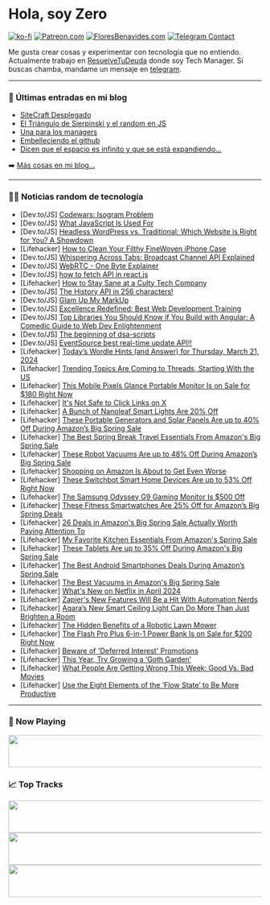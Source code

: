 # Hola, soy Zero

[![ko-fi](https://ko-fi.com/img/githubbutton_sm.svg)](https://ko-fi.com/J3J4N0LUK)
[![Patreon.com](https://img.shields.io/endpoint.svg?url=https%3A%2F%2Fshieldsio-patreon.vercel.app%2Fapi%3Fusername%3Dzerodragon%26type%3Dpatrons&style=for-the-badge)](https://patreon.com/zerodragon)
[![FloresBenavides.com](https://img.shields.io/website?down_message=oops&label=MiBlog&style=for-the-badge&up_message=online&url=https%3A%2F%2Ffloresbenavides.com)](https://floresbenavides.com)
[![Telegram Contact](https://img.shields.io/badge/escr%C3%ADbeme-ZeroDragon-%2326A5E4?style=for-the-badge&logo=telegram)](https://t.me/zerodragon)

Me gusta crear cosas y experimentar con tecnología que no entiendo.
Actualmente trabajo en [ResuelveTuDeuda](http://github.com/resuelve) donde soy Tech Manager.
Si buscas chamba, mandame un mensaje en [telegram](https://t.me/zerodragon).

---

### 📕 Últimas entradas en mi blog
<!-- BLOG-POST-LIST:START -->
- [SiteCraft Desplegado](https://floresbenavides.com/sitecraft-desplegado/)
- [El Triángulo de Sierpinski y el random en JS](https://floresbenavides.com/el-triangulo-de-sierpinski-y-el-random-en-js/)
- [Una para los managers](https://floresbenavides.com/una-para-los-managers/)
- [Embelleciendo el github](https://floresbenavides.com/embelleciendo-el-github/)
- [Dicen que el espacio es infinito y que se está expandiendo…](https://floresbenavides.com/dicen-que-el-espacio-es-infinito-y-que-se-esta-expandiendo/)
<!-- BLOG-POST-LIST:END -->

➡️ [Más cosas en mi blog...](https://floresbenavides.com)

---

### 👨‍💻 Noticias random de tecnología
<!-- TECH-POSTS:START -->
- [Dev.to/JS] [Codewars: Isogram Problem](https://dev.to/cleebenjamin/codewars-isogram-problem-3207)
- [Dev.to/JS] [What JavaScript Is Used For](https://dev.to/umahichristopher/what-javascript-is-used-for-1e60)
- [Dev.to/JS] [Headless WordPress vs. Traditional: Which Website is Right for You? A Showdown](https://dev.to/anikrouth/headless-wordpress-vs-traditional-which-website-is-right-for-you-a-showdown-26eh)
- [Lifehacker] [How to Clean Your Filthy FineWoven iPhone Case](https://lifehacker.com/tech/how-to-clean-finewoven-iphone-case)
- [Dev.to/JS] [Whispering Across Tabs: Broadcast Channel API Explained](https://dev.to/jaloplo/whispering-across-tabs-broadcast-channel-api-explained-ffe)
- [Dev.to/JS] [WebRTC - One Byte Explainer](https://dev.to/carineneris/dev-challenge-one-byte-explainer-ig8)
- [Dev.to/JS] [how to fetch API in react.js](https://dev.to/04anilr/how-to-fetch-api-in-reactjs-1p2k)
- [Lifehacker] [How to Stay Sane at a Culty Tech Company](https://lifehacker.com/work/how-to-stay-sane-at-a-culty-tech-company)
- [Dev.to/JS] [The History API in 256 characters!](https://dev.to/mateusabelli/the-history-api-in-256-characters-435)
- [Dev.to/JS] [Glam Up My MarkUp](https://dev.to/inuwa221/glam-up-my-markup-5f6g)
- [Dev.to/JS] [Excellence Redefined: Best Web Development Training](https://dev.to/ppaannkkaajj9927/excellence-redefined-best-web-development-training-1l9e)
- [Dev.to/JS] [Top Libraries You Should Know if You Build with Angular: A Comedic Guide to Web Dev Enlightenment](https://dev.to/mtayade91/top-libraries-you-should-know-if-you-build-with-angular-a-comedic-guide-to-web-dev-enlightenment-3okg)
- [Dev.to/JS] [The beginning of dsa-scripts](https://dev.to/fobabs/the-beginning-of-dsa-scripts-2kl5)
- [Dev.to/JS] [EventSource best real-time update API!!](https://dev.to/kartikshukla17/eventsource-best-real-time-update-api-3bmh)
- [Lifehacker] [Today’s Wordle Hints &lpar;and Answer&rpar; for Thursday, March 21, 2024](https://lifehacker.com/entertainment/wordle-hint-answer-today)
- [Lifehacker] [Trending Topics Are Coming to Threads, Starting With the US](https://lifehacker.com/tech/trending-topics-are-coming-to-threads)
- [Lifehacker] [This Mobile Pixels Glance Portable Monitor Is on Sale for $180 Right Now](https://lifehacker.com/tech/mobile-pixels-glance-portable-monitor-sale)
- [Lifehacker] [It&#39;s Not Safe to Click Links on X](https://lifehacker.com/tech/its-not-safe-to-click-links-on-x)
- [Lifehacker] [A Bunch of Nanoleaf Smart Lights Are 20% Off](https://lifehacker.com/tech/best-deals-nanoleaf-spring-sale)
- [Lifehacker] [These Portable Generators and Solar Panels Are up to 40% Off During Amazon’s Big Spring Sale](https://lifehacker.com/tech/jackery-portable-generators-amazon-big-spring-sale)
- [Lifehacker] [The Best Spring Break Travel Essentials From Amazon&#39;s Big Spring Sale](https://lifehacker.com/travel/best-travel-deals-amazon-spring-sale)
- [Lifehacker] [These Robot Vacuums Are up to 48% Off During Amazon’s Big Spring Sale](https://lifehacker.com/home/amazon-big-spring-sale-robot-vacuums)
- [Lifehacker] [Shopping on Amazon Is About to Get Even Worse](https://lifehacker.com/tech/shopping-on-amazon-is-about-to-get-even-worse)
- [Lifehacker] [These Switchbot Smart Home Devices Are up to 53% Off Right Now](https://lifehacker.com/tech/switchbot-smart-home-products-sale)
- [Lifehacker] [The Samsung Odyssey G9 Gaming Monitor Is $500 Off](https://lifehacker.com/tech/samsung-odyssey-g9-gaming-monitor-sale)
- [Lifehacker] [These Fitness Smartwatches Are 25% Off for Amazon’s Big Spring Deals](https://lifehacker.com/health/best-smartwatch-deals-for-amazon-big-spring-day)
- [Lifehacker] [26 Deals in Amazon&#39;s Big Spring Sale Actually Worth Paying Attention To](https://lifehacker.com/tech/best-amazon-big-spring-sale-deals)
- [Lifehacker] [My Favorite Kitchen Essentials From Amazon&#39;s Spring Sale](https://lifehacker.com/food-drink/kitchen-essentials-amazon-spring-sale)
- [Lifehacker] [These Tablets Are up to 35% Off During Amazon&#39;s Big Spring Sale](https://lifehacker.com/tech/samsung-lenovo-google-tablets-on-sale-at-amazon)
- [Lifehacker] [The Best Android Smartphones Deals During Amazon’s Spring Sale](https://lifehacker.com/tech/best-deals-on-android-smartphones-during-amazon-spring-sale)
- [Lifehacker] [The Best Vacuums in Amazon&#39;s Big Spring Sale](https://lifehacker.com/home/best-vacuums-in-amazon-big-spring-sale)
- [Lifehacker] [What&#39;s New on Netflix in April 2024](https://lifehacker.com/entertainment/whats-new-on-netflix-in-april-2024)
- [Lifehacker] [Zapier&#39;s New Features Will Be a Hit With Automation Nerds](https://lifehacker.com/tech/zapier-new-features-hit-with-automation-nerds)
- [Lifehacker] [Aqara’s New Smart Ceiling Light Can Do More Than Just Brighten a Room](https://lifehacker.com/tech/aqara-smart-ceiling-light-t1m-review)
- [Lifehacker] [The Hidden Benefits of a Robotic Lawn Mower](https://lifehacker.com/home/hidden-benefits-of-robotic-lawnmowers)
- [Lifehacker] [The Flash Pro Plus 6-in-1 Power Bank Is on Sale for $200 Right Now](https://lifehacker.com/flash-pro-plus-power-bank-sale)
- [Lifehacker] [Beware of &#39;Deferred Interest&#39; Promotions](https://lifehacker.com/money/beware-deferred-interest-promotions)
- [Lifehacker] [This Year, Try Growing a ‘Goth Garden’](https://lifehacker.com/home/how-to-grow-a-goth-garden)
- [Lifehacker] [What People Are Getting Wrong This Week: Good Vs. Bad Movies](https://lifehacker.com/entertainment/what-people-are-getting-wrong-this-week-good-vs-bad-movies)
- [Lifehacker] [Use the Eight Elements of the ‘Flow State’ to Be More Productive](https://lifehacker.com/work/how-to-use-the-flow-state)<!-- TECH-POSTS:END -->

---

### 🎵 Now Playing
<a href="https://spotify-now-playing-dun.vercel.app/now-playing?open"><img src="https://spotify-now-playing-dun.vercel.app/now-playing" width="540" height="64"></a>

### 📈 Top Tracks
<a href="https://spotify-now-playing-dun.vercel.app/top-tracks?i=1&open"><img src="https://spotify-now-playing-dun.vercel.app/top-tracks?i=1" width="540" height="64"></a>
<a href="https://spotify-now-playing-dun.vercel.app/top-tracks?i=2&open"><img src="https://spotify-now-playing-dun.vercel.app/top-tracks?i=2" width="540" height="64"></a>
<a href="https://spotify-now-playing-dun.vercel.app/top-tracks?i=3&open"><img src="https://spotify-now-playing-dun.vercel.app/top-tracks?i=3" width="540" height="64"></a>
